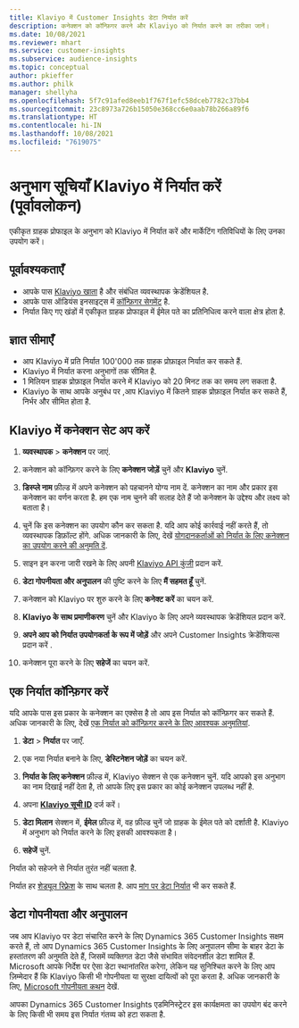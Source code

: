 ```yaml
---
title: Klaviyo में Customer Insights डेटा निर्यात करें
description: कनेक्शन को कॉन्फ़िगर करने और Klaviyo को निर्यात करने का तरीका जानें।
ms.date: 10/08/2021
ms.reviewer: mhart
ms.service: customer-insights
ms.subservice: audience-insights
ms.topic: conceptual
author: pkieffer
ms.author: philk
manager: shellyha
ms.openlocfilehash: 5f7c91afed8eeb1f767f1efc58dceb7782c37bb4
ms.sourcegitcommit: 23c8973a726b15050e368cc6e0aab78b266a89f6
ms.translationtype: HT
ms.contentlocale: hi-IN
ms.lasthandoff: 10/08/2021
ms.locfileid: "7619075"
---
```

# <a name="export-segment-lists-to-klaviyo-preview"></a>अनुभाग सूचियाँ Klaviyo में निर्यात करें (पूर्वावलोकन)

एकीकृत ग्राहक प्रोफाइल के अनुभाग को Klaviyo में निर्यात करें और मार्केटिंग गतिविधियों के लिए उनका उपयोग करें।

## <a name="prerequisites"></a>पूर्वावश्यकताएँ

-   आपके पास [Klaviyo खाता](https://www.klaviyo.com/) है और संबंधित व्यवस्थापक क्रेडेंशियल है.
-   आपके पास ऑडियंस इनसाइट्स में [कॉन्फ़िगर सेगमेंट](segments.md) है.
-   निर्यात किए गए खंडों में एकीकृत ग्राहक प्रोफाइल में ईमेल पते का प्रतिनिधित्व करने वाला क्षेत्र होता है.

## <a name="known-limitations"></a>ज्ञात सीमाएँ

- आप Klaviyo में प्रति निर्यात 100'000 तक ग्राहक प्रोफ़ाइल निर्यात कर सकते हैं.
- Klaviyo में निर्यात करना अनुभागों तक सीमित है.
- 1 मिलियन ग्राहक प्रोफ़ाइल निर्यात करने में Klaviyo को 20 मिनट तक का समय लग सकता है. 
- Klaviyo के साथ आपके अनुबंध पर ,आप Klaviyo में कितने ग्राहक प्रोफ़ाइल निर्यात कर सकते हैं, निर्भर और सीमित होता है.

## <a name="set-up-connection-to-klaviyo"></a>Klaviyo में कनेक्शन सेट अप करें

1. **व्यवस्थापक** > **कनेक्शन** पर जाएं.

1. कनेक्शन को कॉन्फ़िगर करने के लिए **कनेक्शन जोड़ें** चुनें और **Klaviyo** चुनें.

1. **डिस्प्ले नाम** फ़ील्ड में अपने कनेक्शन को पहचानने योग्य नाम दें. कनेक्शन का नाम और प्रकार इस कनेक्शन का वर्णन करता है. हम एक नाम चुनने की सलाह देते हैं जो कनेक्शन के उद्देश्य और लक्ष्य को बताता है।

1. चुनें कि इस कनेक्शन का उपयोग कौन कर सकता है. यदि आप कोई कार्रवाई नहीं करते हैं, तो व्यवस्थापक डिफ़ॉल्ट होंगे. अधिक जानकारी के लिए, देखें [योगदानकर्ताओं को निर्यात के लिए कनेक्शन का उपयोग करने की अनुमति दें](connections.md#allow-contributors-to-use-a-connection-for-exports).

1. साइन इन करना जारी रखने के लिए अपनी [Klaviyo API कुंजी](https://help.klaviyo.com/hc/articles/115005062267-How-to-Manage-Your-Account-s-API-Keys) प्रदान करें. 

1. **डेटा गोपनीयता और अनुपालन** की पुष्टि करने के लिए **मैं सहमत हूँ** चुनें.

1. कनेक्शन को Klaviyo पर शुरु करने के लिए **कनेक्ट करें** का चयन करें.

1. **Klaviyo के साथ प्रमाणीकरण** चुनें और Klaviyo के लिए अपने व्यवस्थापक क्रेडेंशियल प्रदान करें.

1. **अपने आप को निर्यात उपयोगकर्ता के रूप में जोड़ें** और अपने Customer Insights क्रेडेंशियल्स प्रदान करें .

1. कनेक्शन पूरा करने के लिए **सहेजें** का चयन करें.

## <a name="configure-an-export"></a>एक निर्यात कॉन्फ़िगर करें

यदि आपके पास इस प्रकार के कनेक्शन का एक्सेस है तो आप इस निर्यात को कॉन्फ़िगर कर सकते हैं. अधिक जानकारी के लिए, देखें [एक निर्यात को कॉन्फ़िगर करने के लिए आवश्यक अनुमतियां](export-destinations.md#set-up-a-new-export).

1. **डेटा** > **निर्यात** पर जाएँ.

1. एक नया निर्यात बनाने के लिए, **डेस्टिनेशन जोड़ें** का चयन करें.

1. **निर्यात के लिए कनेक्शन** फ़ील्ड में, Klaviyo सेक्शन से एक कनेक्शन चुनें. यदि आपको इस अनुभाग का नाम दिखाई नहीं देता है, तो आपके लिए इस प्रकार का कोई कनेक्शन उपलब्ध नहीं है.

1. अपना [**Klaviyo सूची ID**](https://help.klaviyo.com/hc/articles/115005078647-How-to-Find-a-List-ID) दर्ज करें।     

3. **डेटा मिलान** सेक्शन में, **ईमेल** फ़ील्ड में, वह फ़ील्ड चुनें जो ग्राहक के ईमेल पते को दर्शाती है. Klaviyo में अनुभाग को निर्यात करने के लिए इसकी आवश्यकता है।

1. **सहेजें** चुनें.

निर्यात को सहेजने से निर्यात तुरंत नहीं चलता है.

निर्यात हर [शेड्यूल रिफ़्रेश](system.md#schedule-tab) के साथ चलता है. आप [मांग पर डेटा निर्यात](export-destinations.md#run-exports-on-demand) भी कर सकते हैं. 


## <a name="data-privacy-and-compliance"></a>डेटा गोपनीयता और अनुपालन

जब आप Klaviyo पर डेटा संचारित करने के लिए Dynamics 365 Customer Insights सक्षम करते हैं, तो आप Dynamics 365 Customer Insights के लिए अनुपालन सीमा के बाहर डेटा के हस्तांतरण की अनुमति देते हैं, जिसमें व्यक्तिगत डेटा जैसे संभावित संवेदनशील डेटा शामिल हैं. Microsoft आपके निर्देश पर ऐसा डेटा स्थानांतरित करेगा, लेकिन यह सुनिश्चित करने के लिए आप ज़िम्मेदार हैं कि Klaviyo किसी भी गोपनीयता या सुरक्षा दायित्वों को पूरा करता है. अधिक जानकारी के लिए, [Microsoft गोपनीयता कथन](https://go.microsoft.com/fwlink/?linkid=396732) देखें.

आपका Dynamics 365 Customer Insights एडमिनिस्ट्रेटर इस कार्यक्षमता का उपयोग बंद करने के लिए किसी भी समय इस निर्यात गंतव्य को हटा सकता है.
